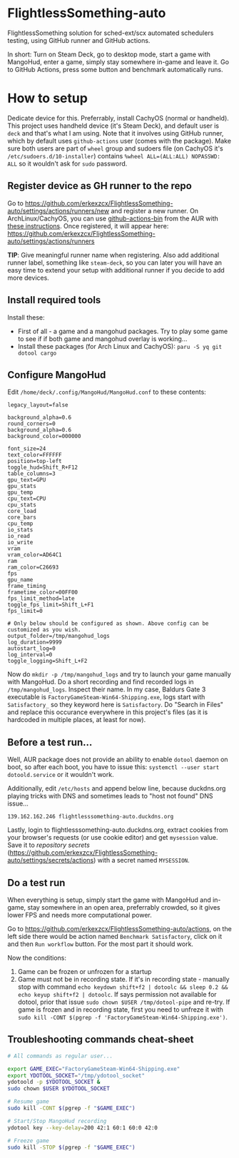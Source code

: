 # FlightlessSomething-auto

FlightlessSomething solution for sched-ext/scx automated schedulers testing, using GitHub runner and GitHub actions.

In short: Turn on Steam Deck, go to desktop mode, start a game with MangoHud, enter a game, simply stay somewhere in-game and leave it. Go to GitHub Actions, press some button and benchmark automatically runs.

# How to setup

Dedicate device for this. Preferrably, install CachyOS (normal or handheld). This project uses handheld device (it's Steam Deck), and default user is `deck` and that's what I am using. Note that it involves using GitHub runner, which by default uses `github-actions` user (comes with the package). Make sure both users are part of `wheel` group and sudoers file (on CachyOS it's `/etc/sudoers.d/10-installer`) contains `%wheel ALL=(ALL:ALL) NOPASSWD: ALL` so it wouldn't ask for `sudo` password.

## Register device as GH runner to the repo

Go to https://github.com/erkexzcx/FlightlessSomething-auto/settings/actions/runners/new and register a new runner. On ArchLinux/CachyOS, you can use [github-actions-bin](https://aur.archlinux.org/packages/github-actions-bin) from the AUR with [these instructions](https://aur.archlinux.org/packages/github-actions-bin#comment-939859). Once registered, it will appear here: https://github.com/erkexzcx/FlightlessSomething-auto/settings/actions/runners

**TIP**: Give meaningful runner name when registering. Also add additional runner label, something like `steam-deck`, so you can later you will have an easy time to extend your setup with additional runner if you decide to add more devices.

## Install required tools

Install these:

* First of all - a game and a mangohud packages. Try to play some game to see if if both game and mangohud overlay is working...
* Install these packages (for Arch Linux and CachyOS): `paru -S yq git dotool cargo`

## Configure MangoHud

Edit `/home/deck/.config/MangoHud/MangoHud.conf` to these contents:

```
legacy_layout=false

background_alpha=0.6
round_corners=0
background_alpha=0.6
background_color=000000

font_size=24
text_color=FFFFFF
position=top-left
toggle_hud=Shift_R+F12
table_columns=3
gpu_text=GPU
gpu_stats
gpu_temp
cpu_text=CPU
cpu_stats
core_load
core_bars
cpu_temp
io_stats
io_read
io_write
vram
vram_color=AD64C1
ram
ram_color=C26693
fps
gpu_name
frame_timing
frametime_color=00FF00
fps_limit_method=late
toggle_fps_limit=Shift_L+F1
fps_limit=0

# Only below should be configured as shown. Above config can be customized as you wish.
output_folder=/tmp/mangohud_logs
log_duration=9999
autostart_log=0
log_interval=0
toggle_logging=Shift_L+F2
```

Now do `mkdir -p /tmp/mangohud_logs` and try to launch your game manually with MangoHud. Do a short recording and find recorded logs in `/tmp/mangohud_logs`. Inspect their name. In my case, Baldurs Gate 3 executable is `FactoryGameSteam-Win64-Shipping.exe`, logs start with `Satisfactory_` so they keyword here is `Satisfactory`. Do "Search in Files" and replace this occurance everywhere in this project's files (as it is hardcoded in multiple places, at least for now).

## Before a test run...

Well, AUR package does not provide an ability to enable `dotool` daemon on boot, so after each boot, you have to issue this: `systemctl --user start dotoold.service` or it wouldn't work.

Additionally, edit `/etc/hosts` and append below line, because duckdns.org playing tricks with DNS and sometimes leads to "host not found" DNS issue...
```
139.162.162.246 flightlesssomething-auto.duckdns.org
```

Lastly, login to flightlesssomething-auto.duckdns.org, extract cookies from your browser's requests (or use cookie editor) and get `mysession` value. Save it to *repository secrets* (https://github.com/erkexzcx/FlightlessSomething-auto/settings/secrets/actions) with a secret named `MYSESSION`.

## Do a test run

When everything is setup, simply start the game with MangoHud and in-game, stay somewhere in an open area, preferrably crowded, so it gives lower FPS and needs more computational power.

Go to https://github.com/erkexzcx/FlightlessSomething-auto/actions, on the left side there would be action named `Benchmark Satisfactory`, click on it and then `Run workflow` button. For the most part it should work.

Now the conditions:
1. Game can be frozen or unfrozen for a startup
2. Game must not be in recording state. If it's in recording state - manually stop with command `echo keydown shift+f2 | dotoolc && sleep 0.2 && echo keyup shift+f2 | dotoolc`. If says permission not available for dotool, prior that issue `sudo chown $USER /tmp/dotool-pipe` and re-try. If game is frozen and in recording state, first you need to unfreze it with `sudo kill -CONT $(pgrep -f 'FactoryGameSteam-Win64-Shipping.exe')`.

## Troubleshooting commands cheat-sheet

```bash
# All commands as regular user...

export GAME_EXEC="FactoryGameSteam-Win64-Shipping.exe"
export YDOTOOL_SOCKET="/tmp/ydotool_socket"
ydotoold -p $YDOTOOL_SOCKET &
sudo chown $USER $YDOTOOL_SOCKET

# Resume game
sudo kill -CONT $(pgrep -f "$GAME_EXEC")

# Start/Stop MangoHud recording
ydotool key --key-delay=200 42:1 60:1 60:0 42:0

# Freeze game
sudo kill -STOP $(pgrep -f "$GAME_EXEC")
```
